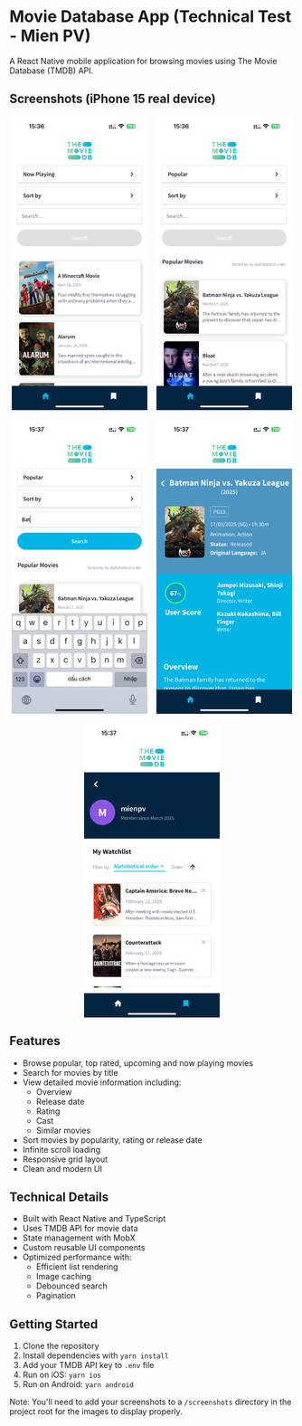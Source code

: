 # Movie Database App (Technical Test - Mien PV)

A React Native mobile application for browsing movies using The Movie Database (TMDB) API.

## Screenshots (iPhone 15 real device)

<div style="display: flex; flex-direction: row; flex-wrap: wrap; gap: 16px; justify-content: center;">
  <img src="./screenshots/screen_1.png" width="240" alt="Home Screen" />
  <img src="./screenshots/screen_2.png" width="240" alt="Search Results" />
  <img src="./screenshots/screen_3.png" width="240" alt="Movie Details" />
  <img src="./screenshots/screen_4.png" width="240" alt="Watchlist Screen" />
  <img src="./screenshots/screen_5.png" width="240" alt="User Profile" />
</div>

## Features

- Browse popular, top rated, upcoming and now playing movies
- Search for movies by title
- View detailed movie information including:
  - Overview
  - Release date
  - Rating
  - Cast
  - Similar movies
- Sort movies by popularity, rating or release date
- Infinite scroll loading
- Responsive grid layout
- Clean and modern UI

## Technical Details

- Built with React Native and TypeScript
- Uses TMDB API for movie data
- State management with MobX
- Custom reusable UI components
- Optimized performance with:
  - Efficient list rendering
  - Image caching
  - Debounced search
  - Pagination

## Getting Started

1. Clone the repository
2. Install dependencies with `yarn install`
3. Add your TMDB API key to `.env` file
4. Run on iOS: `yarn ios`
5. Run on Android: `yarn android`

Note: You'll need to add your screenshots to a `/screenshots` directory in the project root for the images to display properly.
